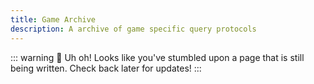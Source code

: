 ```yaml
---
title: Game Archive
description: A archive of game specific query protocols
---
```


::: warning :construction: Uh oh! Looks like you've stumbled upon a page that is
still being written. Check back later for updates! :::
